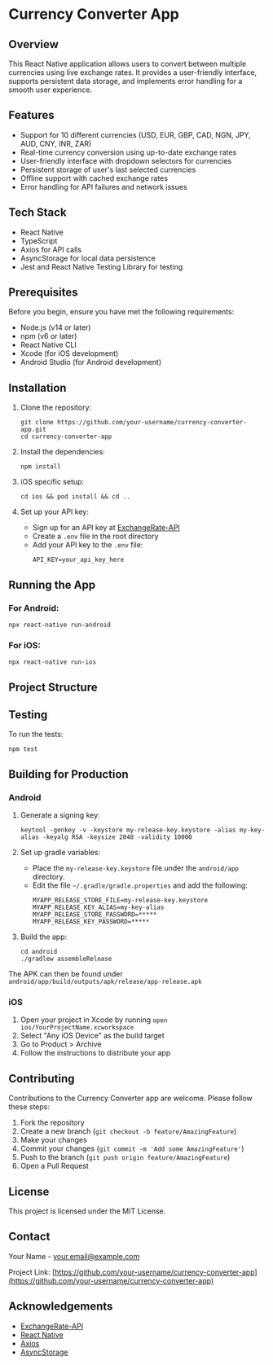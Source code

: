 # Currency Converter App

## Overview

This React Native application allows users to convert between multiple currencies using live exchange rates. It provides a user-friendly interface, supports persistent data storage, and implements error handling for a smooth user experience.

## Features

- Support for 10 different currencies (USD, EUR, GBP, CAD, NGN, JPY, AUD, CNY, INR, ZAR)
- Real-time currency conversion using up-to-date exchange rates
- User-friendly interface with dropdown selectors for currencies
- Persistent storage of user's last selected currencies
- Offline support with cached exchange rates
- Error handling for API failures and network issues

## Tech Stack

- React Native
- TypeScript
- Axios for API calls
- AsyncStorage for local data persistence
- Jest and React Native Testing Library for testing

## Prerequisites

Before you begin, ensure you have met the following requirements:

- Node.js (v14 or later)
- npm (v6 or later)
- React Native CLI
- Xcode (for iOS development)
- Android Studio (for Android development)

## Installation

1. Clone the repository:
   ```
   git clone https://github.com/your-username/currency-converter-app.git
   cd currency-converter-app
   ```

2. Install the dependencies:
   ```
   npm install
   ```

3. iOS specific setup:
   ```
   cd ios && pod install && cd ..
   ```

4. Set up your API key:
   - Sign up for an API key at [ExchangeRate-API](https://www.exchangerate-api.com/)
   - Create a `.env` file in the root directory
   - Add your API key to the `.env` file:
     ```
     API_KEY=your_api_key_here
     ```

## Running the App

### For Android:

```
npx react-native run-android
```

### For iOS:

```
npx react-native run-ios
```

## Project Structure


## Testing

To run the tests:

```
npm test
```

## Building for Production

### Android

1. Generate a signing key:
   ```
   keytool -genkey -v -keystore my-release-key.keystore -alias my-key-alias -keyalg RSA -keysize 2048 -validity 10000
   ```

2. Set up gradle variables:
   - Place the `my-release-key.keystore` file under the `android/app` directory.
   - Edit the file `~/.gradle/gradle.properties` and add the following:
     ```
     MYAPP_RELEASE_STORE_FILE=my-release-key.keystore
     MYAPP_RELEASE_KEY_ALIAS=my-key-alias
     MYAPP_RELEASE_STORE_PASSWORD=*****
     MYAPP_RELEASE_KEY_PASSWORD=*****
     ```

3. Build the app:
   ```
   cd android
   ./gradlew assembleRelease
   ```

The APK can then be found under `android/app/build/outputs/apk/release/app-release.apk`

### iOS

1. Open your project in Xcode by running `open ios/YourProjectName.xcworkspace`
2. Select "Any iOS Device" as the build target
3. Go to Product > Archive
4. Follow the instructions to distribute your app

## Contributing

Contributions to the Currency Converter app are welcome. Please follow these steps:

1. Fork the repository
2. Create a new branch (`git checkout -b feature/AmazingFeature`)
3. Make your changes
4. Commit your changes (`git commit -m 'Add some AmazingFeature'`)
5. Push to the branch (`git push origin feature/AmazingFeature`)
6. Open a Pull Request

## License

This project is licensed under the MIT License.

## Contact

Your Name - your.email@example.com

Project Link: [https://github.com/your-username/currency-converter-app](https://github.com/your-username/currency-converter-app)

## Acknowledgements

- [ExchangeRate-API](https://www.exchangerate-api.com/)
- [React Native](https://reactnative.dev/)
- [Axios](https://axios-http.com/)
- [AsyncStorage](https://react-native-async-storage.github.io/async-storage/)